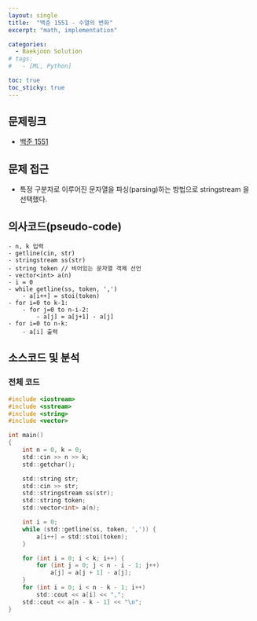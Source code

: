 ```yaml
---
layout: single
title:  "백준 1551 - 수열의 변화"
excerpt: "math, implementation"

categories:
  - Baekjoon Solution
# tags:
#   - [ML, Python]

toc: true
toc_sticky: true
---
```


## 문제링크

- [백준 1551](https://www.acmicpc.net/problem/1551)

## 문제 접근

- 특정 구분자로 이루어진 문자열을 파싱(parsing)하는 방법으로 stringstream 을 선택했다. 


## 의사코드(pseudo-code)

```
- n, k 입력
- getline(cin, str)
- stringstream ss(str)
- string token // 비어있는 문자열 객체 선언
- vector<int> a(n)
- i = 0
- while getline(ss, token, ',')
	- a[i++] = stoi(token)
- for i=0 to k-1:
	- for j=0 to n-i-2:
		- a[j] = a[j+1] - a[j]
- for i=0 to n-k:
	- a[i] 출력

```

## 소스코드 및 분석

### 전체 코드

```c
#include <iostream>
#include <sstream>
#include <string>
#include <vector>

int main()
{
	int n = 0, k = 0;
	std::cin >> n >> k;
	std::getchar();

	std::string str;
	std::cin >> str;
	std::stringstream ss(str);
	std::string token;
	std::vector<int> a(n);

	int i = 0;
	while (std::getline(ss, token, ',')) {
		a[i++] = std::stoi(token);
	}

	for (int i = 0; i < k; i++) {
		for (int j = 0; j < n - i - 1; j++)
			a[j] = a[j + 1] - a[j];
	}
	for (int i = 0; i < n - k - 1; i++)
		std::cout << a[i] << ",";
	std::cout << a[n - k - 1] << "\n";
}

```

